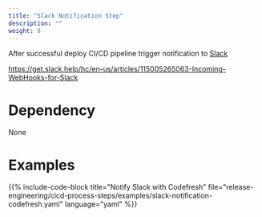 ```yaml
---
title: "Slack Notification Step"
description: ""
weight: 8
---
```


After successful deploy CI/CD pipeline trigger notification to [Slack](https://slack.com)

https://get.slack.help/hc/en-us/articles/115005265063-Incoming-WebHooks-for-Slack

# Dependency

None

# Examples

{{% include-code-block title="Notify Slack with Codefresh" file="release-engineering/cicd-process-steps/examples/slack-notification-codefresh.yaml" language="yaml" %}}

